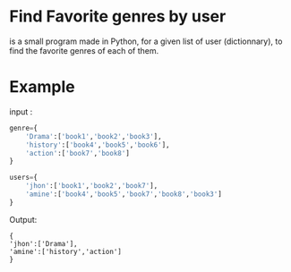 # Find Favorite genres by user
is a small program made in Python, for a given list of user (dictionnary), to find the favorite genres of each of them.

# Example

input : 
	
```python
genre={
    'Drama':['book1','book2','book3'],
    'history':['book4','book5','book6'],
    'action':['book7','book8']
}

users={
    'jhon':['book1','book2','book7'],
    'amine':['book4','book5','book7','book8','book3']
}
```

Output:  

```console
{
'jhon':['Drama'],
'amine':['history','action']
}
```